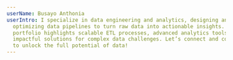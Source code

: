 ```yaml
---
userName: Busayo Anthonia
userIntro: I specialize in data engineering and analytics, designing and
  optimizing data pipelines to turn raw data into actionable insights. My
  portfolio highlights scalable ETL processes, advanced analytics tools, and
  impactful solutions for complex data challenges. Let’s connect and collaborate
  to unlock the full potential of data!
---
```

